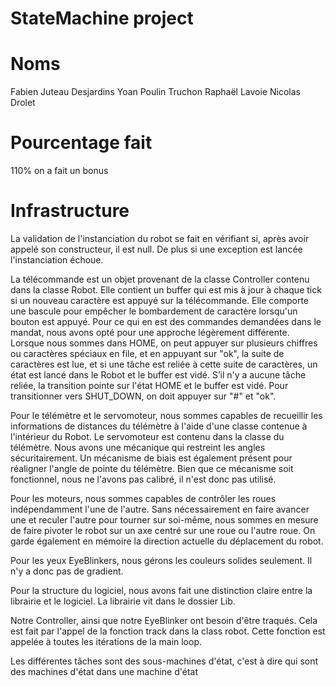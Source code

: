 # StateMachine project

# Noms

Fabien Juteau Desjardins
Yoan Poulin Truchon
Raphaël Lavoie
Nicolas Drolet

# Pourcentage fait

110% on a fait un bonus

# Infrastructure

La validation de l'instanciation du robot se fait en vérifiant si, après avoir appelé son constructeur, il est null. De plus si une
exception est lancée l'instanciation échoue.

La télécommande est un objet provenant de la classe Controller contenu dans la classe Robot. Elle contient un buffer qui est mis à jour à chaque tick si un nouveau caractère est appuyé sur la télécommande. Elle comporte une bascule pour empêcher le bombardement de caractère lorsqu'un bouton est appuyé.
Pour ce qui en est des commandes demandées dans le mandat, nous avons opté pour une approche légèrement différente.
Lorsque nous sommes dans HOME, on peut appuyer sur plusieurs chiffres ou caractères spéciaux en file, et en appuyant sur "ok", la suite de caractères est lue, et si une tâche est reliée à cette suite de caractères, un état est lancé dans le Robot et le buffer est vidé. S’il n'y a aucune tâche reliée, la transition pointe sur l'état HOME et le buffer est vidé. Pour transitionner vers SHUT_DOWN, on doit appuyer sur "#" et "ok".

Pour le télémètre et le servomoteur, nous sommes capables de recueillir les informations de distances du télémètre à l'aide d'une classe contenue à l'intérieur du Robot. Le servomoteur est contenu dans la classe du télémètre. Nous avons une mécanique qui restreint les angles sécuritairement. Un mécanisme de biais est également présent pour réaligner l'angle de pointe du télémètre. Bien que ce mécanisme soit fonctionnel, nous ne l'avons pas calibré, il n'est donc pas utilisé.

Pour les moteurs, nous sommes capables de contrôler les roues indépendamment l'une de l'autre. Sans nécessairement en faire avancer une et reculer l'autre pour tourner sur soi-même, nous sommes en mesure de faire pivoter le robot sur un axe centré sur une roue ou l'autre roue.
On garde également en mémoire la direction actuelle du déplacement du robot.

Pour les yeux EyeBlinkers, nous gérons les couleurs solides seulement. Il n'y a donc pas de gradient.

Pour la structure du logiciel, nous avons fait une distinction claire
entre la librairie et le logiciel. La librairie vit dans le dossier Lib.

Notre Controller, ainsi que notre EyeBlinker
ont besoin d'être traqués. Cela est fait par l'appel de la fonction track dans la class robot. Cette fonction
est appelée à toutes les itérations de la main loop.

Les différentes tâches sont des sous-machines d'état, c'est à dire qui sont des machines d'état dans une machine d'état
